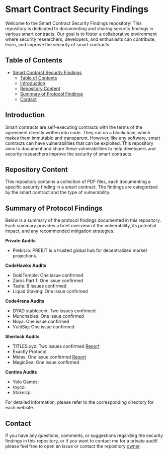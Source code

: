 # Smart Contract Security Findings

Welcome to the Smart Contract Security Findings repository! This repository is dedicated to documenting and sharing security findings in various smart contracts. Our goal is to foster a collaborative environment where security researchers, developers, and enthusiasts can contribute, learn, and improve the security of smart contracts.

## Table of Contents

- [Smart Contract Security Findings](#smart-contract-security-findings)
  - [Table of Contents](#table-of-contents)
  - [Introduction](#introduction)
  - [Repository Content](#repository-content)
  - [Summary of Protocol Findings](#summary-of-protocol-findings)
  - [Contact](#contact)

## Introduction

Smart contracts are self-executing contracts with the terms of the agreement directly written into code. They run on a blockchain, which makes them immutable and transparent. However, like any software, smart contracts can have vulnerabilities that can be exploited. This repository aims to document and share these vulnerabilities to help developers and security researchers improve the security of smart contracts.

## Repository Content

This repository contains a collection of PDF files, each documenting a specific security finding in a smart contract. The findings are categorized by the smart contract and the type of vulnerability.

## Summary of Protocol Findings

Below is a summary of the protocol findings documented in this repository. Each summary provides a brief overview of the vulnerability, its potential impact, and any recommended mitigation strategies.

**Private Audits**
- Prebit.io: PREBIT is a trusted global hub for decentralized market projections.

**CodeHawks Audits**
- GoldTemple: One issue confirmed
- Zaros Part 1: One issue confirmed
- Tadle: 8 Issues confirmed
- Liquid Staking: One issue confirmed

**Code4rena Audits**
- DYAD stablecoin: Two issues confirmed
- Munchables: One issue confirmed
- Noya: One issue confirmed
- VultiSig: One issue confirmed  

**Sherlock Audits**
- TITLES.xyz: Two issues confirmed [Report](https://audits.sherlock.xyz/contests/326/report)
- Exactly Protocol
- Midas: One issue confirmed [Report](https://audits.sherlock.xyz/contests/332/report)
- MagicSea: One issue confirmed

**Cantina Audits**
- Yolo Games: 
- royco:
- StakeUp:

  
For detailed information, please refer to the corresponding directory for each website.

## Contact

If you have any questions, comments, or suggestions regarding the security findings in this repository, or if you want to contact me for a private audit! please feel free to open an issue or contact the repository [owner](agh1994@gmail.com).

